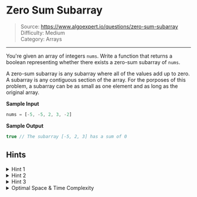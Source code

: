 # Zero Sum Subarray
> Source: https://www.algoexpert.io/questions/zero-sum-subarray  
> Difficulty: Medium  
> Category: Arrays
---

You're given an array of integers `nums`. Write a function that returns a 
boolean representing whether there exists a zero-sum subarray of `nums`.

A zero-sum subarray is any subarray where all of the values add up to zero. A
subarray is any contiguous section of the array. For the porposes of this
problem, a subarray can be as small as one element and as long as the original
array.

**Sample Input**
```javascript
nums = [-5, -5, 2, 3, -2]
```

**Sample Output**
```javascript
true // The subarray [-5, 2, 3] has a sum of 0
```

## Hints

<details>
<summary>Hint 1</summary>
A good way to approach this problem is to first think of a simpler version. How
would you check if the entire array sum is zero?
</details>

<details>
<summary>Hint 2</summary>
If the entire array does not sum to zero, the you need to check if there are any
smaller subarray that sum to zero. For this, it can be helpful to keep track of 
all of the sums from [0, i], where i is every index in the array.
</details>

<details>
<summary>Hint 3</summary>
After recording all of the sums from [0, i], what would it mean if a sum is
repeated?
</details>

<details>
<summary>Optimal Space & Time Complexity</summary>
O(n) time | O(n) space - where n is the length of the input array
</details>

